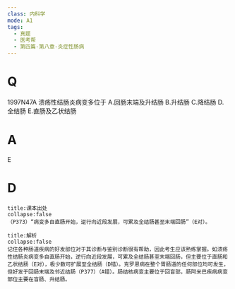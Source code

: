 ```yaml
---
class: 内科学
mode: A1
tags:
  - 真题
  - 医考帮
  - 第四篇-第八章-炎症性肠病
---
```


# Q
1997N47A 溃疡性结肠炎病变多位于
A.回肠末端及升结肠
B.升结肠
C.降结肠
D.全结肠
E.直肠及乙状结肠

# A
E
# D
```ad-note
title:课本出处
collapse:false
（P373）“病变多自直肠开始，逆行向近段发展，可累及全结肠甚至末端回肠”（E对）。
```

```ad-summary
title:解析
collapse:false
记住各种肠道疾病的好发部位对于其诊断与鉴别诊断很有帮助，因此考生应该熟练掌握。如溃疡性结肠炎病变多自直肠开始，逆行向近段发展，可累及全结肠甚至末端回肠，但主要位于直肠和乙状结肠（E对），极少数可扩展至全结肠（D错）。克罗恩病在整个胃肠道的任何部位均可发生，但好发于回肠末端及邻近结肠（P377）（A错）。肠结核病变主要位于回盲部，肠阿米巴疾病病变部位主要在盲肠、升结肠。
```

